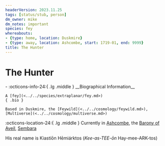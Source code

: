 ```yaml
---
headerVersion: 2023.11.25
tags: [status/stub, person]
dm_owner: mike
dm_notes: important
species: fey
whereabouts:
- {type: home, location: Duskmire}
- {type: away, location: Ashcombe, start: 1719-01, end: 9999}
title: The Hunter
---
```

# The Hunter
<div class="grid cards ext-narrow-margin ext-one-column" markdown>
- :octicons-info-24:{ .lg .middle } __Biographical Information__

    A [fey](<../../species/extraplanar/fey.md>)  
    { .bio }

    Based in Duskmire, the [Feywild](<../../cosmology/feywild.md>), [Multiverse](<../../cosmology/multiverse.md>)
</div>

:octicons-location-24:{ .lg .middle } Currently in [Ashcombe](<../../gazetteer/greater-sembara/sembara/barony-of-aveil/ashcombe.md>), the [Barony of Aveil](<../../gazetteer/greater-sembara/sembara/barony-of-aveil/barony-of-aveil.md>), [Sembara](<../../gazetteer/greater-sembara/sembara/sembara.md>)


His real name is Kiastíōn Hēmiárktos (_Kee-as-TEE-ōn_ Hay-mee-ARK-tos)

